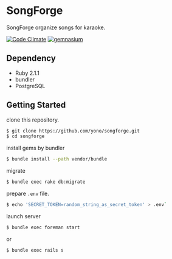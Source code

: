# SongForge

SongForge organize songs for karaoke.

[![Code Climate](https://codeclimate.com/github/yono/songforge.png)](https://codeclimate.com/github/yono/songforge)
[![gemnasium](https://gemnasium.com/yono/songforge.png)](https://gemnasium.com/yono/songforge)

## Dependency

* Ruby 2.1.1
* bundler
* PostgreSQL

## Getting Started

clone this repository.

```bash
$ git clone https://github.com/yono/songforge.git
$ cd songforge
```

install gems by bundler

```bash
$ bundle install --path vendor/bundle
```

migrate

```bash
$ bundle exec rake db:migrate
```

prepare `.env` file.

```bash
$ echo 'SECRET_TOKEN=random_string_as_secret_token' > .env`
```

launch server

```bash
$ bundle exec foreman start
```
or

```bash
$ bundle exec rails s
```
